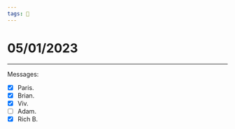 ```yaml
---
tags: 📆
---
```


# 05/01/2023
---

Messages:
- [x] Paris.
- [x] Brian.
- [x] Viv.
- [ ] Adam.
- [x] Rich B.
